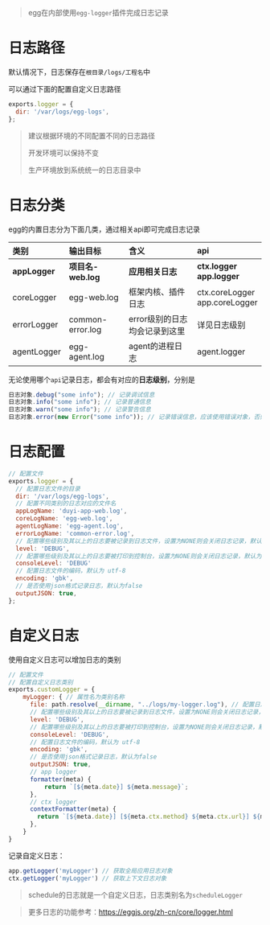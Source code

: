 > egg在内部使用`egg-logger`插件完成日志记录

# 日志路径

默认情况下，日志保存在`根目录/logs/工程名`中

可以通过下面的配置自定义日志路径

```js
exports.logger = {
  dir: '/var/logs/egg-logs',
};
```

> 建议根据环境的不同配置不同的日志路径
>
> 开发环境可以保持不变
>
> 生产环境放到系统统一的日志目录中

# 日志分类

egg的内置日志分为下面几类，通过相关api即可完成日志记录

|    类别    |    输出目标    |        含义         |                api                 |
| :--------- | :------------- | :------------------ | :--------------------------------- |
| **appLogger** | **项目名-web.log** | **应用相关日志** |   **ctx.logger<br />app.logger**   |
| coreLogger |  egg-web.log   | 框架内核、插件日志  | ctx.coreLogger<br>app.coreLogger |
| errorLogger | common-error.log | error级别的日志均会记录到这里 | 详见日志级别 |
| agentLogger | egg-agent.log | agent的进程日志 | agent.logger |

无论使用哪个`api`记录日志，都会有对应的**日志级别**，分别是

```js
日志对象.debug("some info"); // 记录调试信息
日志对象.info("some info"); // 记录普通信息
日志对象.warn("some info"); // 记录警告信息
日志对象.error(new Error("some info")); // 记录错误信息，应该使用错误对象，否则无法得到堆栈信息
```

# 日志配置

```js
// 配置文件
exports.logger = {
  // 配置日志文件的目录
  dir: '/var/logs/egg-logs',
  // 配置不同类别的日志对应的文件名
  appLogName: 'duyi-app-web.log',
  coreLogName: 'egg-web.log',
  agentLogName: 'egg-agent.log',
  errorLogName: 'common-error.log',
  // 配置哪些级别及其以上的日志要被记录到日志文件，设置为NONE则会关闭日志记录，默认为 INFO
  level: 'DEBUG', 
  // 配置哪些级别及其以上的日志要被打印到控制台，设置为NONE则会关闭日志记录，默认为 INFO
  consoleLevel: 'DEBUG'
  // 配置日志文件的编码，默认为 utf-8
  encoding: 'gbk',
  // 是否使用json格式记录日志，默认为false
  outputJSON: true,
};
```

# 自定义日志

使用自定义日志可以增加日志的类别

```js
// 配置文件
// 配置自定义日志类别
exports.customLogger = {
    myLogger: { // 属性名为类别名称
      file: path.resolve(__dirname, "../logs/my-logger.log"), // 配置日志文件
      // 配置哪些级别及其以上的日志要被记录到日志文件，设置为NONE则会关闭日志记录，默认为 INFO
      level: 'DEBUG', 
      // 配置哪些级别及其以上的日志要被打印到控制台，设置为NONE则会关闭日志记录，默认为 INFO
      consoleLevel: 'DEBUG',
      // 配置日志文件的编码，默认为 utf-8
      encoding: 'gbk',
      // 是否使用json格式记录日志，默认为false
      outputJSON: true,
      // app logger
      formatter(meta) {
          return `[${meta.date}] ${meta.message}`;
      },
      // ctx logger
      contextFormatter(meta) {
        return `[${meta.date}] [${meta.ctx.method} ${meta.ctx.url}] ${meta.message}`;
      },
    }
}
```

记录自定义日志：

```js
app.getLogger('myLogger') // 获取全局应用日志对象
ctx.getLogger('myLogger') // 获取上下文日志对象
```

> schedule的日志就是一个自定义日志，日志类别名为`scheduleLogger`

> 更多日志的功能参考：https://eggjs.org/zh-cn/core/logger.html
